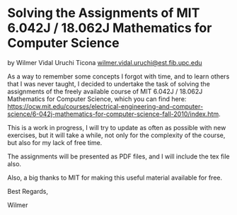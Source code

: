 # Solving the Assignments of MIT 6.042J / 18.062J Mathematics for Computer Science
by Wilmer Vidal Uruchi Ticona wilmer.vidal.uruchi@est.fib.upc.edu

As a way to remember some concepts I forgot with time, and to learn others that I was never taught, I decided to undertake the task of solving the assignments of the freely available course of MIT 6.042J / 18.062J Mathematics for Computer Science, which you can find here: https://ocw.mit.edu/courses/electrical-engineering-and-computer-science/6-042j-mathematics-for-computer-science-fall-2010/index.htm.

This is a work in progress, I will try to update as often as possible with new exercises, but it will take a while, not only for the complexity of the course, but also for my lack of free time.

The assignments will be presented as PDF files, and I will include the tex file also.

Also, a big thanks to MIT for making this useful material available for free.

Best Regards,

Wilmer

